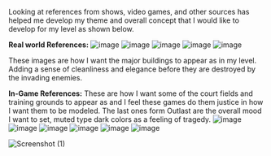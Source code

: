 Looking at references from shows, video games, and other sources has helped me develop my theme and overall concept that I would like to develop for my level as shown below. 

**Real world References:**
![image](https://github.com/user-attachments/assets/dba32b1e-be45-4f7b-aabe-28c8b13acfaf)
![image](https://github.com/user-attachments/assets/d062bec5-3006-4167-8f76-e309f02ba2d4)
![image](https://github.com/user-attachments/assets/19ec73a1-d825-4062-bd37-9459ac151e80)
![image](https://github.com/user-attachments/assets/8f884d47-29b7-4948-a02f-2dd0e95e1f87)
![image](https://github.com/user-attachments/assets/f5fb5f38-4935-4a32-8f02-2a776c04c4d7)


These images are how I want the major buildings to appear as in my level. Adding a sense of cleanliness and elegance before they are destroyed by the invading enemies. 

**In-Game References:** These are how I want some of the court fields and training grounds to appear as and I feel these games do them justice in how I want them to be modeled. The last ones form Outlast are the overall mood I want to set, muted type dark colors as a feeling of tragedy.
![image](https://github.com/user-attachments/assets/52e89664-8c24-4533-abc8-50c3fc0ebf8f)
![image](https://github.com/user-attachments/assets/1ca002ee-b620-4310-ba3e-9729eb4e5f39)
![image](https://github.com/user-attachments/assets/f7c5ebc0-fae5-4c14-bd3c-f0d610822233)
![image](https://github.com/user-attachments/assets/7d498d54-24da-4468-91fc-279c044c3665)
![image](https://github.com/user-attachments/assets/d4136a2d-673e-47c5-a36d-1000fa8294c4)
![image](https://github.com/user-attachments/assets/a26441ff-81f1-4019-a8c6-d802a077f55a)


![Screenshot (1)](https://github.com/user-attachments/assets/b40cca71-df65-495a-83e4-7e85b227d0d1)
